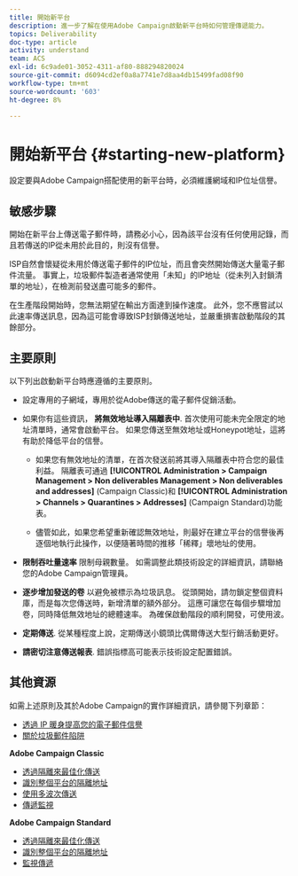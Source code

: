```yaml
---
title: 開始新平台
description: 進一步了解在使用Adobe Campaign啟動新平台時如何管理傳遞能力。
topics: Deliverability
doc-type: article
activity: understand
team: ACS
exl-id: 6c9ade01-3052-4311-af80-888294820024
source-git-commit: d6094cd2ef0a8a7741e7d8aa4db15499fad08f90
workflow-type: tm+mt
source-wordcount: '603'
ht-degree: 8%

---
```


# 開始新平台 {#starting-new-platform}

設定要與Adobe Campaign搭配使用的新平台時，必須維護網域和IP位址信譽。

## 敏感步驟

開始在新平台上傳送電子郵件時，請務必小心，因為該平台沒有任何使用記錄，而且若傳送的IP從未用於此目的，則沒有信譽。

ISP自然會懷疑從未用於傳送電子郵件的IP位址，而且會突然開始傳送大量電子郵件流量。 事實上，垃圾郵件製造者通常使用「未知」的IP地址（從未列入封鎖清單的地址），在檢測前發送盡可能多的郵件。

在生產階段開始時，您無法期望在輸出方面達到操作速度。 此外，您不應嘗試以此速率傳送訊息，因為這可能會導致ISP封鎖傳送地址，並嚴重損害啟動階段的其餘部分。

## 主要原則

以下列出啟動新平台時應遵循的主要原則。

* 設定專用的子網域，專用於從Adobe傳送的電子郵件促銷活動。

* 如果你有這些資訊， **將無效地址導入隔離表中**.
首次使用可能未完全限定的地址清單時，通常會啟動平台。 如果您傳送至無效地址或Honeypot地址，這將有助於降低平台的信譽。

   * 如果您有無效地址的清單，在首次發送前將其導入隔離表中符合您的最佳利益。 隔離表可通過 **[!UICONTROL Administration > Campaign Management > Non deliverables Management > Non deliverables and addresses]** (Campaign Classic)和 **[!UICONTROL Administration > Channels > Quarantines > Addresses]** (Campaign Standard)功能表。

   * 儘管如此，如果您希望重新確認無效地址，則最好在建立平台的信譽後再逐個地執行此操作，以便隨著時間的推移「稀釋」壞地址的使用。

* **限制吞吐量速率** 限制母親數量。 如需調整此類技術設定的詳細資訊，請聯絡您的Adobe Campaign管理員。

* **逐步增加發送的卷** 以避免被標示為垃圾訊息。 從頭開始，請勿鎖定整個資料庫，而是每次您傳送時，新增清單的額外部分。 這應可讓您在每個步驟增加卷，同時降低無效地址的總體速率。 為確保啟動階段的順利開發，可使用波。

* **定期傳送**. 從某種程度上說，定期傳送小鏡頭比偶爾傳送大型行銷活動更好。
* **請密切注意傳送報表**. 錯誤指標高可能表示技術設定配置錯誤。

## 其他資源

如需上述原則及其於Adobe Campaign的實作詳細資訊，請參閱下列章節：

* [透過 IP 暖身提高您的電子郵件信譽](../../help/additional-resources/increase-reputation-with-ip-warming.md)
* [關於垃圾郵件陷阱](../../help/additional-resources/all-about-spam-traps.md)

**Adobe Campaign Classic**

* [透過隔離來最佳化傳送](https://experienceleague.adobe.com/docs/campaign-classic/using/sending-messages/monitoring-deliveries/understanding-quarantine-management.html#optimizing-your-delivery-through-quarantines)
* [識別整個平台的隔離地址](https://experienceleague.adobe.com/docs/campaign-classic/using/sending-messages/monitoring-deliveries/understanding-quarantine-management.html#identifying-quarantined-addresses-for-the-entire-platform)
* [使用多波次傳送](https://experienceleague.adobe.com/docs/campaign-classic/using/sending-messages/key-steps-when-creating-a-delivery/steps-sending-the-delivery.html#sending-using-multiple-waves)
* [傳遞監視](https://experienceleague.adobe.com/docs/campaign-classic/using/sending-messages/monitoring-deliveries/about-delivery-monitoring.html#sending-messages)

**Adobe Campaign Standard**

* [透過隔離來最佳化傳送](https://experienceleague.adobe.com/docs/campaign-standard/using/testing-and-sending/monitoring-messages/understanding-quarantine-management.html#optimizing-your-delivery-through-quarantines)
* [識別整個平台的隔離地址](https://experienceleague.adobe.com/docs/campaign-standard/using/testing-and-sending/monitoring-messages/understanding-quarantine-management.html)
* [監視傳遞](https://experienceleague.adobe.com/docs/campaign-standard/using/testing-and-sending/monitoring-messages/monitoring-a-delivery.html)
